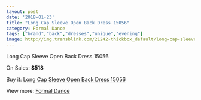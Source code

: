 ```yaml
---
layout: post
date: '2018-01-23'
title: "Long Cap Sleeve Open Back Dress 15056"
category: Formal Dance
tags: ["brand","back","dresses","unique","evening"]
image: http://img.transblink.com/21242-thickbox_default/long-cap-sleeve-open-back-dress-15056.jpg
---
```

Long Cap Sleeve Open Back Dress 15056

On Sales: **$518**
<a href="https://www.transblink.com/en/formal-dance/6735-long-cap-sleeve-open-back-dress-15056.html"><amp-img layout="responsive" width="600" height="600" src="//img.transblink.com/21242-thickbox_default/long-cap-sleeve-open-back-dress-15056.jpg" alt="Long Cap Sleeve Open Back Dress 15056 0" /></a>
<a href="https://www.transblink.com/en/formal-dance/6735-long-cap-sleeve-open-back-dress-15056.html"><amp-img layout="responsive" width="600" height="600" src="//img.transblink.com/21245-thickbox_default/long-cap-sleeve-open-back-dress-15056.jpg" alt="Long Cap Sleeve Open Back Dress 15056 1" /></a>
<a href="https://www.transblink.com/en/formal-dance/6735-long-cap-sleeve-open-back-dress-15056.html"><amp-img layout="responsive" width="600" height="600" src="//img.transblink.com/21244-thickbox_default/long-cap-sleeve-open-back-dress-15056.jpg" alt="Long Cap Sleeve Open Back Dress 15056 2" /></a>
<a href="https://www.transblink.com/en/formal-dance/6735-long-cap-sleeve-open-back-dress-15056.html"><amp-img layout="responsive" width="600" height="600" src="//img.transblink.com/21243-thickbox_default/long-cap-sleeve-open-back-dress-15056.jpg" alt="Long Cap Sleeve Open Back Dress 15056 3" /></a>

Buy it: [Long Cap Sleeve Open Back Dress 15056](https://www.transblink.com/en/formal-dance/6735-long-cap-sleeve-open-back-dress-15056.html "Long Cap Sleeve Open Back Dress 15056")

View more: [Formal Dance](https://www.transblink.com/en/6-formal-dance "Formal Dance")